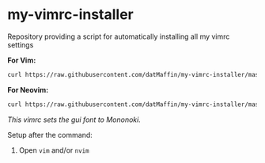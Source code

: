 # my-vimrc-installer
Repository providing a script for automatically installing all my vimrc settings

**For Vim:**
```bash
curl https://raw.githubusercontent.com/datMaffin/my-vimrc-installer/master/vimrc >> ~/.vimrc
```
**For Neovim:**
```bash
curl https://raw.githubusercontent.com/datMaffin/my-vimrc-installer/master/vimrc >> ${XDG_CONFIG_HOME:-$HOME/.config}/nvim/init.vim
```

*This vimrc sets the gui font to Mononoki.*

Setup after the command:
1. Open `vim` and/or `nvim`

